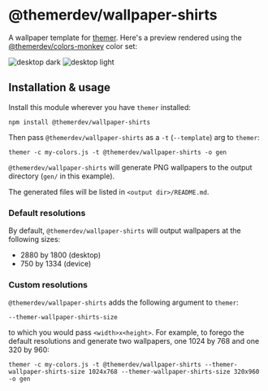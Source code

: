 # @themerdev/wallpaper-shirts

A wallpaper template for [themer](https://github.com/themerdev/themer). Here's a preview rendered using the [@themerdev/colors-monkey](https://github.com/themerdev/themer/tree/main/cli/packages/colors-monkey) color set:

![desktop dark](https://cdn.jsdelivr.net/gh/themerdev/themer@48280edfda5a47233e18d754f3e5bc4ae4c40602/cli/packages/wallpaper-shirts/assets/themer-wallpaper-shirts-dark-2880-1800.png)
![desktop light](https://cdn.jsdelivr.net/gh/themerdev/themer@48280edfda5a47233e18d754f3e5bc4ae4c40602/cli/packages/wallpaper-shirts/assets/themer-wallpaper-shirts-light-2880-1800.png)

## Installation & usage

Install this module wherever you have `themer` installed:

    npm install @themerdev/wallpaper-shirts

Then pass `@themerdev/wallpaper-shirts` as a `-t` (`--template`) arg to `themer`:

    themer -c my-colors.js -t @themerdev/wallpaper-shirts -o gen

`@themerdev/wallpaper-shirts` will generate PNG wallpapers to the output directory (`gen/` in this example).

The generated files will be listed in `<output dir>/README.md`.

### Default resolutions

By default, `@themerdev/wallpaper-shirts` will output wallpapers at the following sizes:

- 2880 by 1800 (desktop)
- 750 by 1334 (device)

### Custom resolutions

`@themerdev/wallpaper-shirts` adds the following argument to `themer`:

    --themer-wallpaper-shirts-size

to which you would pass `<width>x<height>`. For example, to forego the default resolutions and generate two wallpapers, one 1024 by 768 and one 320 by 960:

    themer -c my-colors.js -t @themerdev/wallpaper-shirts --themer-wallpaper-shirts-size 1024x768 --themer-wallpaper-shirts-size 320x960 -o gen
